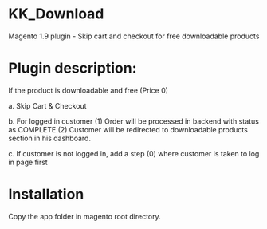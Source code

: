 # KK_Download
Magento 1.9 plugin - Skip cart and checkout for free downloadable products

# Plugin description:
If the product is downloadable and free (Price 0)

a. Skip Cart & Checkout

b. For logged in customer (1) Order will be processed in backend with status as COMPLETE (2) Customer will be redirected to downloadable products section in his dashboard.

c. If customer is not logged in, add a step (0) where customer is taken to log in page first

# Installation

Copy the app folder in magento root directory.
